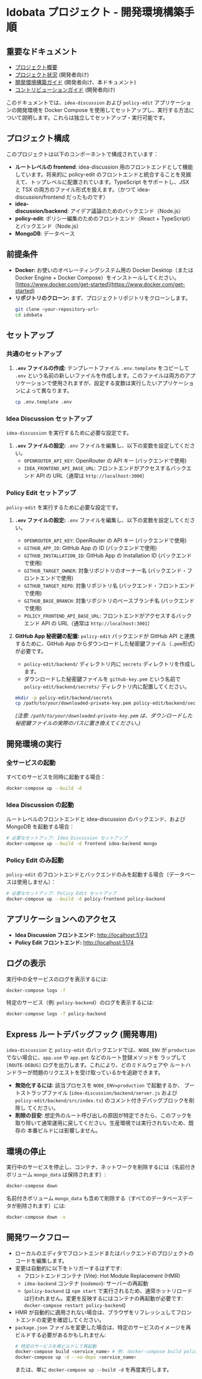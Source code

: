 # Idobata プロジェクト - 開発環境構築手順

## 重要なドキュメント

- [プロジェクト概要](./README.md)
- [プロジェクト状況](./project_status.md) (開発者向け)
- [開発環境構築ガイド](./development-setup.md) (開発者向け、本ドキュメント)
- [コントリビューションガイド](./CONTRIBUTING.md) (開発者向け)

このドキュメントでは、`idea-discussion` および `policy-edit` アプリケーションの開発環境を Docker Compose を使用してセットアップし、実行する方法について説明します。これらは独立してセットアップ・実行可能です。

## プロジェクト構成

このプロジェクトは以下のコンポーネントで構成されています：

- **ルートレベルの frontend**: idea-discussion 用のフロントエンドとして機能しています。将来的に policy-edit のフロントエンドと統合することを見据えて、トップレベルに配置されています。TypeScript をサポートし、JSX と TSX の両方のファイル形式を扱えます。（かつて idea-discussion/frontend だったものです）
- **idea-discussion/backend**: アイデア議論のためのバックエンド（Node.js）
- **policy-edit**: ポリシー編集のためのフロントエンド（React + TypeScript）とバックエンド（Node.js）
- **MongoDB**: データベース

## 前提条件

- **Docker:** お使いのオペレーティングシステム用の Docker Desktop（または Docker Engine + Docker Compose）をインストールしてください。[https://www.docker.com/get-started](https://www.docker.com/get-started)
- **リポジトリのクローン:** まず、プロジェクトリポジトリをクローンします。
  ```bash
  git clone <your-repository-url>
  cd idobata
  ```

## セットアップ

### 共通のセットアップ

1.  **`.env` ファイルの作成:**
    テンプレートファイル `.env.template` をコピーして `.env` という名前の新しいファイルを作成します。このファイルは両方のアプリケーションで使用されますが、設定する変数は実行したいアプリケーションによって異なります。
    ```bash
    cp .env.template .env
    ```

### Idea Discussion セットアップ

`idea-discussion` を実行するために必要な設定です。

1.  **`.env` ファイルの設定:**
    `.env` ファイルを編集し、以下の変数を設定してください。
    - `OPENROUTER_API_KEY`: OpenRouter の API キー (バックエンドで使用)
    - `IDEA_FRONTEND_API_BASE_URL`: フロントエンドがアクセスするバックエンド API の URL（通常は `http://localhost:3000`）

### Policy Edit セットアップ

`policy-edit` を実行するために必要な設定です。

1.  **`.env` ファイルの設定:**
    `.env` ファイルを編集し、以下の変数を設定してください。

    - `OPENROUTER_API_KEY`: OpenRouter の API キー (バックエンドで使用)
    - `GITHUB_APP_ID`: GitHub App の ID (バックエンドで使用)
    - `GITHUB_INSTALLATION_ID`: GitHub App の Installation ID (バックエンドで使用)
    - `GITHUB_TARGET_OWNER`: 対象リポジトリのオーナー名 (バックエンド・フロントエンドで使用)
    - `GITHUB_TARGET_REPO`: 対象リポジトリ名 (バックエンド・フロントエンドで使用)
    - `GITHUB_BASE_BRANCH`: 対象リポジトリのベースブランチ名 (バックエンドで使用)
    - `POLICY_FRONTEND_API_BASE_URL`: フロントエンドがアクセスするバックエンド API の URL（通常は `http://localhost:3001`）

2.  **GitHub App 秘密鍵の配置:**
    `policy-edit` バックエンドが GitHub API と連携するために、GitHub App からダウンロードした秘密鍵ファイル（`.pem`形式）が必要です。
    - `policy-edit/backend/` ディレクトリ内に `secrets` ディレクトリを作成します。
    - ダウンロードした秘密鍵ファイルを `github-key.pem` という名前で `policy-edit/backend/secrets/` ディレクトリ内に配置してください。
    ```bash
    mkdir -p policy-edit/backend/secrets
    cp /path/to/your/downloaded-private-key.pem policy-edit/backend/secrets/github-key.pem
    ```
    _(注意: `/path/to/your/downloaded-private-key.pem` は、ダウンロードした秘密鍵ファイルの実際のパスに置き換えてください。)_

## 開発環境の実行

### 全サービスの起動

すべてのサービスを同時に起動する場合：

```bash
docker-compose up --build -d
```

### Idea Discussion の起動

ルートレベルのフロントエンドと idea-discussion のバックエンド、および MongoDB を起動する場合：

```bash
# 必要なセットアップ: Idea Discussion セットアップ
docker-compose up --build -d frontend idea-backend mongo
```

### Policy Edit のみ起動

`policy-edit` のフロントエンドとバックエンドのみを起動する場合（データベースは使用しません）：

```bash
# 必要なセットアップ: Policy Edit セットアップ
docker-compose up --build -d policy-frontend policy-backend
```

## アプリケーションへのアクセス

- **Idea Discussion フロントエンド:** [http://localhost:5173](http://localhost:5173)
- **Policy Edit フロントエンド:** [http://localhost:5174](http://localhost:5174)

## ログの表示

実行中の全サービスのログを表示するには:

```bash
docker-compose logs -f
```

特定のサービス（例: `policy-backend`）のログを表示するには:

```bash
docker-compose logs -f policy-backend
```

## Express ルートデバッグフック (開発専用)

`idea-discussion` と `policy-edit` のバックエンドでは、`NODE_ENV` が
`production` でない場合に、`app.use` や `app.get` などのルート登録メソッドを
ラップして `[ROUTE-DEBUG]` ログを出力します。これにより、どのミドルウェアや
ルートハンドラーが問題のリクエストを受け取っているかを追跡できます。

- **無効化するには**: 該当プロセスを `NODE_ENV=production` で起動するか、
  ブートストラップファイル (`idea-discussion/backend/server.js` および
  `policy-edit/backend/src/index.ts`) のコメント付きデバッグブロックを削除し
  てください。
- **削除の目安**: 想定外のルート呼び出しの原因が特定できたら、このフックを
  取り除いて通常運用に戻してください。生産環境では実行されないため、既存の
  本番ビルドには影響しません。

## 環境の停止

実行中のサービスを停止し、コンテナ、ネットワークを削除するには（名前付きボリューム `mongo_data` は保持されます）:

```bash
docker-compose down
```

名前付きボリューム `mongo_data` も含めて削除する（すべてのデータベースデータが削除されます）には:

```bash
docker-compose down -v
```

## 開発ワークフロー

- ローカルのエディタでフロントエンドまたはバックエンドのプロジェクトのコードを編集します。
- 変更は自動的に以下をトリガーするはずです:
  - フロントエンドコンテナ (Vite): Hot Module Replacement (HMR)
  - `idea-backend` コンテナ (`nodemon`): サーバーの再起動
  - (`policy-backend` は `npm start` で実行されるため、通常ホットリロードは行われません。変更を反映するにはコンテナの再起動が必要です: `docker-compose restart policy-backend`)
- HMR が自動的に適用されない場合は、ブラウザをリフレッシュしてフロントエンドの変更を確認してください。
- `package.json` ファイルを変更した場合は、特定のサービスのイメージを再ビルドする必要があるかもしれません:
  ```bash
  # 特定のサービスを再ビルドして再起動
  docker-compose build <service_name> # 例: docker-compose build policy-backend
  docker-compose up -d --no-deps <service_name>
  ```
  または、単に `docker-compose up --build -d` を再度実行します。
